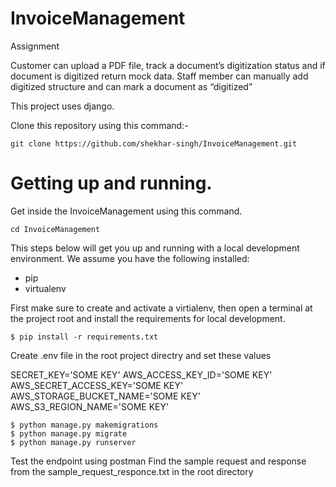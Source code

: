 # InvoiceManagement
Assignment

Customer can upload a PDF file, track a document’s digitization status and if document is digitized return mock data.
Staff member can manually add digitized structure and can mark a document as “digitized”

This project uses django.

Clone this repository using this command:-

  `git clone https://github.com/shekhar-singh/InvoiceManagement.git`
  
# Getting up and running.
 Get inside the InvoiceManagement using this command.
 
 `cd InvoiceManagement` 

This steps below will get you up and running with a local development environment. We assume you have the following installed:

  - pip
  - virtualenv

First make sure to create and activate a virtialenv, then open a terminal at the project root and install the requirements for local development.

    $ pip install -r requirements.txt

Create .env file in the root project directry and set these values

SECRET_KEY='SOME KEY'
AWS_ACCESS_KEY_ID='SOME KEY'
AWS_SECRET_ACCESS_KEY='SOME KEY'
AWS_STORAGE_BUCKET_NAME='SOME KEY'
AWS_S3_REGION_NAME='SOME KEY'

	$ python manage.py makemigrations
	$ python manage.py migrate
	$ python manage.py runserver

Test the endpoint using postman 
Find the sample request and response from the sample_request_responce.txt in the root directory